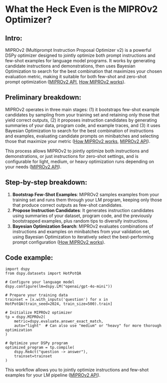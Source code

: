 # What the Heck Even is the MIPROv2 Optimizer?

## Intro:

MIPROv2 (Multiprompt Instruction Proposal Optimizer v2) is a powerful DSPy optimizer designed to jointly optimize both prompt instructions and few-shot examples for language model programs. It works by generating candidate instructions and demonstrations, then uses Bayesian Optimization to search for the best combination that maximizes your chosen evaluation metric, making it suitable for both few-shot and zero-shot prompt optimization ([MIPROv2 API](https://dspy.ai/api/optimizers/MIPROv2/), [How MIPROv2 works](https://dspy.ai/api/optimizers/MIPROv2/#how-miprov2-works)).

## Preliminary breakdown:

MIPROv2 operates in three main stages: (1) it bootstraps few-shot example candidates by sampling from your training set and retaining only those that yield correct outputs, (2) it proposes instruction candidates by generating summaries of your data, program code, and example traces, and (3) it uses Bayesian Optimization to search for the best combination of instructions and examples, evaluating candidate prompts on minibatches and selecting those that maximize your metric ([How MIPROv2 works](https://dspy.ai/api/optimizers/MIPROv2/#how-miprov2-works), [MIPROv2 API](https://dspy.ai/api/optimizers/MIPROv2/)).

This process allows MIPROv2 to jointly optimize both instructions and demonstrations, or just instructions for zero-shot settings, and is configurable for light, medium, or heavy optimization runs depending on your needs ([MIPROv2 API](https://dspy.ai/api/optimizers/MIPROv2/#dspy.MIPROv2.compile)).

## Step-by-step breakdown:

  1. **Bootstrap Few-Shot Examples**: MIPROv2 samples examples from your training set and runs them through your LM program, keeping only those that produce correct outputs as few-shot candidates.
  2. **Propose Instruction Candidates**: It generates instruction candidates using summaries of your dataset, program code, and the previously bootstrapped examples, plus random tips to diversify instructions.
  3. **Bayesian Optimization Search**: MIPROv2 evaluates combinations of instructions and examples on minibatches from your validation set, using Bayesian Optimization to iteratively select the best-performing prompt configuration ([How MIPROv2 works](https://dspy.ai/api/optimizers/MIPROv2/#how-miprov2-works)).

## Code example:

```
import dspy
from dspy.datasets import HotPotQA

# Configure your language model
dspy.configure(lm=dspy.LM("openai/gpt-4o-mini"))

# Prepare your training data
trainset = [x.with_inputs('question') for x in HotPotQA(train_seed=2024, train_size=500).train]

# Initialize MIPROv2 optimizer
tp = dspy.MIPROv2(
    metric=dspy.evaluate.answer_exact_match,
    auto="light"  # Can also use "medium" or "heavy" for more thorough optimization
)

# Optimize your DSPy program
optimized_program = tp.compile(
    dspy.ReAct("question -> answer"),
    trainset=trainset
)
```
This workflow allows you to jointly optimize instructions and few-shot examples for your LM pipeline ([MIPROv2 API](https://dspy.ai/api/optimizers/MIPROv2/#dspy.MIPROv2.compile)).
